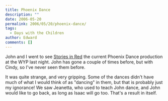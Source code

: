 ```yaml
---
title: Phoenix Dance
description: ""
date: 2006-05-20
permalink: 2006/05/20/phoenix-dance/
tags:
  - Days with the Children
author: Edward
comments: []
---
```


John and I went to see [Stories in Red][1] the current Phoenix Dance
production at the WYP last night. John has gone a couple of times
before, but with Cindy, so I\'ve never seen them before.

It was quite strange, and very gripping. Some of the dances didn\'t have
much of what I would think of as \"dancing\" in them, but that is
probably just my ignorance! We saw Jeanetta, who used to teach John
dance, and John would like to go back, as long as Isaac will go too.
That\'s a result in itself.



[1]: https://www.phoenixdancetheatre.co.uk/pages/02f.html
